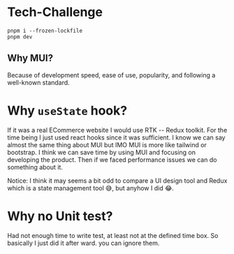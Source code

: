 # Tech-Challenge

```
pnpm i --frozen-lockfile
pnpm dev
```

## Why MUI?

Because of development speed, ease of use, popularity, and following a well-known standard.

# Why `useState` hook?

If it was a real ECommerce website I would use RTK -- Redux toolkit. For the time being I just used react hooks since it was sufficient. I know we can say almost the same thing about MUI but IMO MUI is more like tailwind or bootstrap. I think we can save time by using MUI and focusing on developing the product. Then if we faced performance issues we can do something about it.

Notice: I think it may seems a bit odd to compare a UI design tool and Redux which is a state management tool :sweat_smile:, but anyhow I did :joy:.

# Why no Unit test?

Had not enough time to write test, at least not at the defined time box. So basically I just did it after ward. you can ignore them.

